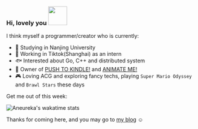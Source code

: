 ### Hi, lovely you <img src="https://media.giphy.com/media/mGcNjsfWAjY5AEZNw6/giphy.gif" width="50"></h2>

I think myself a programmer/creator who is currently:

- 🏫 Studying in Nanjing University
- 💃 Working in Tiktok(Shanghai) as an intern
- 🐟 Interested about Go, C++ and distributed system
- 🌱 Owner of [PUSH TO KINDLE!](https://github.com/Aneureka/push-to-kindle) and [ANIMATE ME!](https://github.com/Aneureka/animate-me)
- 🎮 Loving ACG and exploring fancy techs, playing `Super Mario Odyssey` and `Brawl Stars` these days

Get me out of this week: 

![Aneureka's wakatime stats](https://github-readme-stats.vercel.app/api/wakatime?username=Aneureka&layout=compact&hide_border=true)

Thanks for coming here, and you may go to [my blog](https://www.aneureka.cn) ☺️

